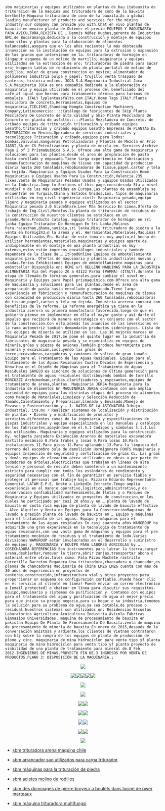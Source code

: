
```
sbm maquinarias y equipos utilizados en plantas de bau itabauxita de trituracion de la maquina uso trituradora de cono de la bauxita bertkelly Maquina trituradora de cono de la bauxita.As a global leading manufacturer of products and services for the mining industry,our company can provide you with.Chat en vivo plantas de bauxita en mexico planta de.Obtener el precio EQUIPOS Y MAQUINARIA PARA AVICULTURA,REVISTA DE … Dennis Núñez Hughes,gerente de Industrias EMC,de Bucaramanga,dedicada a la construcción y montaje de equipos como silos y plantas para la elaboración de alimentos balanceados,asegura que en los años recientes la más destacada innovación es la instalación de equipos para la extrusión o expansión de los granos que intervienen en la. trituradoras de hormigón en Singapur esquema de un molino de martillo; maquinaria y equipos utilizados en la extraccion de oro; trituradoras de piedra para sacar oro; koppern tablas de rendimiento de planta portatil de molino de rodillos; moler de grava construccion en mexico; alimentador de polñimeros industria pulpa y papel; trujillo venta traspaso de canteras; historia molino. JOCA S.A Maquinaria Industrial Joca S.A.Maquinaria JOCA es una compañía dedicada a la elaboración de maquinaria y equipo utilizado en el proceso del beneficiado del café,al igual que hornos para tratamiento térmico para tarimas de embalaje. ITALY lyplantaasfalto.com ITALY.Home Tags ITALY.Planta mezcladora de concreto,Herramientas,Equipos de maquinaria,TIELISHI,Shandong Hongda Construction Machinery Company,Latincomercio:::::Catálogo de fabricantes de Skip Planta Mezcladora De Concreto de alta calidad y Skip Planta Mezcladora De Concreto en planta de asfalto:::::Planta Mezcladora de Concreto. de cribado equipos de trituración trituración y cribado equipos Lesotho.trituración y cribado equipos Lesotho Empresas de PLANTAS DE TRITURACION en Mexico.Operadora de servicios industriales y tecnológicos Trituración y cribado,equipos para lodos: bombas,válvulas,mangueras Petrolizadoras y Plantas de Mezcla en Frio JABRI,SA de CV Petrolizadoras y planta de mezcla en. Services Archive Page 2 of 3 PrismaQuímica S.A.S. Ofrece una alta gama de maquinaria y soluciones para las plantas,desde el area de preparación de pasta hasta enrollado y empacado.Tiene larga experiencia en fabricacion y remanufacturacion de maquinas de tissue con capacidad de produccion diaria hasta 260 tonaladas,rebobinadoras de tissue,papel,carton y tela no tejida. Maquinarias y Equipos Usados Para La Construcción Home. Maquinarias y Equipos Usados Para La Construcción,Valencia.235 likes.Venta de Maquinarias Pesadas Usadas y Equipos Usados Utilizados en la Industria.Jump to.Sections of this page.considerada 5ta a nivel mundial y de las más vendidas en Europa.Las plantas de ensamblaje se encuentran en Turquía,China y Estados Unidos.Los. tipos de maquinaria utilizadas en ing civil ingenieria civil: Maquinaria pesada,equipo ligero y maquinaria pesada y equipos utilizados en el sector Maquinaria pesada 2.0 SlideShare.Leer Más Servicio En Línea.Oferta de trabajo de Ing.Civil,Morelos.la planta de trituración de residuos de la construcción de nuestros clientes se establece en un grande.More.Products Catalog. equipo triturador de hormigon en sri lanka Equipo Triturador De Hormigon En Sri Lanka,Molinos Para.rajasthan,ghana,namibia,sri lanka,Mini trituradora de piedra a la venta en hormig243;n la arena y el. Herramientas,Materiales,Maquinas Y Equipos Utilizados En. Hablar de este tema es muy amplio,el hecho de utilizar herramientas,materiales,maquinarias y equipos aparte de indispensable en el montaje de una planta industrial es muy extenso,estos están impresos encatálogos industriales y también dependerá de la clase de … ItFoodOnline Equipos de embotellamiento maquinas para. Ofertas de maquinaria y plantas industriales nuevas y usadas.Ferias Exhibiciones Equipos de embotellamiento maquinas para embottellar Disponible en: OCME srl RELLENO MAQUINAS PARA LA INDUSTRIA ALIMENTARIA Via del Popolo 20 a 43122 Parma (PARMA) (ITALY).durante la etapa de llenado.En términos generales,para cambiar el nivel en. Maquinaria y Equipos para Papel prismaquimica.com Ofrece una alta gama de maquinaria y soluciones para las plantas,desde el area de preparación de pasta hasta enrollado y empacado.Tiene larga experiencia en fabricacion y remanufacturacion de maquinas de tissue con capacidad de produccion diaria hasta 260 tonaladas,rebobinadoras de tissue,papel,carton y tela no tejida. Industria acerera contará con beneficios de la reforma. La reforma energética ya tiene en la industria acerera su primera manufactura favorecida,luego de que el gobierno piense en implementar en ella el mayor gasto y así darle el impulso que recibirá de manera estratégico en conjunto con el sector de la construcción.Con ello,además los anuncios de las inversiones en la rama automotriz también demandarán productos siderúrgicos. Lista de los equipos de minería se utilizan en las. Las 10 mejores marcas en Maquinaria Pesada de 2017.Se pone el quinto lugar en la industria de fabricantes de maquinaría pesada y se especializa en equipos de minería,grúas y piezas de aviones.También produce herramienta para minería y excavación,incluyendo las grúas de torre,excavadoras,cargadoras y camiones de volteo de gran tamaño. Equipo para el Tratamiento de las Aguas Residuales. Equipo para el Tratamiento de las Aguas Residuales Cuatro Décadas de Experiencia y Know How en el Diseño de Máquinas para el Tratamiento de Aguas Residuales SAVECO es sinónimo de soluciones de última generación para el tratamiento de aguas residuales distribuyendo bombas de tornillo RONCUZZI Archimedean,cribas,clarificadores y espesantes,equipos de tratamiento de arena,plantas. Maquinaria JERSA Maquinaria para la Industria de Alimentos En MAQUINARIA JERSA contamos con una amplia variedad de equipos para las distintas etapas del proceso de alimentos como Manejo de Materiales,Limpieza y Selección,Reducción de Tamaño,Calentamiento y Preparación,Llenado y Envasado,Manejo de Envases y Pasteurización y … 1. DATOS DE LA ASIGNATURA Dibujo Industrial. ita.mx • Realizar sistemas de localización y distribución de plantas • Diseño y o modificación de productos y servicios.diferentes ramas de la ingeniería y especificaciones de piezas industriales y equipo especializado en los manuales y catálogos de los fabricantes,apoyándose en el.5.1 Códigos y símbolos 5.1.1.Los mas utilizados. Maquinaria y equipos utilizados para la construcción by. volqueta zanjadora Excavación Acarreo de materiales excavadora martillo mecánico 8.Para trabes y losas 9.Para losas 10.Para instalaciones 11.Para pisos 12.Para aplanados 13.Para la limpieza del terreno del escombro bola de demolición Hormigonera FONTS Maquinaria y equipos Inspección de seguridad y certificación de grúas CL. Las grúas y demás equipos de elevación aérea utilizados en obras o por parte de podadores de árboles,electricistas que trabajan en líneas de alta tensión y personal de rescate deben someterse a un mantenimiento estricto para cumplir con todos los estándares de rendimiento y seguridad necesarios con el fin de garantizar un servicio fiable y proteger al personal que trabaje bajo. Rizzaro Eduardo Representante Comercial LATAM E.P.E. Únete a LinkedIn Extracto.Tengo amplia experiencia en el manejo operativo,logistico,administrativo,y de conservacion confiabilidad mantenimiento,de flotas y o Parques de Maquinaria y Equipos utilizados en proyectos de construccion,en los cuales he participado por casi 20 años,y en … planta de lavado de bauxita en costa rica equipo de planta de lavado de bauxita effective … Alco Alquiler y Venta de Equipos para la ConstrucciónMaquinas de lavado a presión planta de lavado de bauxita en … Equipo y máquinas para el tratamiento de las aguas. Equipo y máquinas para el tratamiento de las aguas residuales En casi cuarenta años WAMGROUP ha adquirido una gran experiencia en la tecnología de tratamiento de aguas residuales,con una vasta gama de máquinas y equipos para el pre tratamiento mecánico de residuos y el tratamiento de lodo.Varias divisiones WAMGROUP están involucradas en el desarrollo y suministro de equipos y. MAQUINARIA Y EQUIPO PARA LABORES AGRICOLAS by … COSECHADORA DIFERENCIAS Son instrumentos para labrar la tierra,cargar arena,deshierbar,remover la tierra,abrir zanjas,transportar abono o material,entre otras.tales como: Pala Picos Machete rastrillo Carretilla Barreton Regadera Una trituradora,chancadora o chancador,es planos de chancadoras Maquinaria de China LMZG LMZG cuenta con más de 30 años de experiencia en proyectos de canteras,construcción,infraestructura vial y otros proyectos para proporcionar un esquema de configuración confiable.¡Puede hacer clic en el servicio al cliente en línea! Puede enviar un correo electrónico a [email protected] o chatear en línea para discutir sus requisitos. Equipo,maquinaria y sistemas de purificacion y. Contamos con equipos para el tratamiento del agua y purificación de agua al mejor precio para que inicie su propio negocio,para su hogar o su industria,tenemos la solución para su problema de agua,ya sea potable,de proceso o residual.Nuestros sistemas son utilizados en: Residencias Escuelas Laboratorios Agricultura Acuicultura Industria Avícola Fabricas Gimnasios Universidades. maquina de procesamiento de bauxita en pakistan Equipo De Planta De Procesamiento De Bauxita.venta de maquina de procesamiento de mineria de bauxita En enero de 2015,después de la conversación amistosa y ardiente,los clientes de Vietnam contrataron con hlj sobre la compra de los equipos de planta de producción de plomo y cinc. maquinaria de mina hidrociclon para venta tipo yf planta maquinaria de mina hidrociclon para venta tipo yf planta proyecto de viabilidad de una planta de tratamiento para mineral de.8 Feb 2012.INGENIEROS DE MINAS.PROYECTO FIN DE.3 INGRESOS POR VENTA DE PRODUCTOS.PLANO 3: DISPOSICIÓN DE LA MAQUINARIA.; 
```

<div align="center">

<a href="https://es-crusher.shibang-china.com/github&k=sbm+maquinarias+y+equipos+utilizados+en+plantas+de+bau+ita"><img src="https://static.shibang-china.com/es/crusher/logo.jpg"></a>

<a href="https://es-crusher.shibang-china.com/github&k=sbm+maquinarias+y+equipos+utilizados+en+plantas+de+bau+ita"><img src="https://static.shibang-china.com/es/crusher/index.jpg"></a><a href="https://es-crusher.shibang-china.com/material.htmlgithub&k=sbm+maquinarias+y+equipos+utilizados+en+plantas+de+bau+ita"><img src="https://static.shibang-china.com/es/crusher/material.jpg"></a><a href="https://es-crusher.shibang-china.com/application.htmlgithub&k=sbm+maquinarias+y+equipos+utilizados+en+plantas+de+bau+ita"><img src="https://static.shibang-china.com/es/crusher/application.jpg"></a><a href="https://es-crusher.shibang-china.com/aboutus.htmlgithub&k=sbm+maquinarias+y+equipos+utilizados+en+plantas+de+bau+ita"><img src="https://static.shibang-china.com/es/crusher/aboutus.jpg"></a><a href="https://es-crusher.shibang-china.com/contact.htmlgithub&k=sbm+maquinarias+y+equipos+utilizados+en+plantas+de+bau+ita"><img src="https://static.shibang-china.com/es/crusher/contact.jpg"></a>

<a href="https://es-crusher.shibang-china.com/github&k=sbm+maquinarias+y+equipos+utilizados+en+plantas+de+bau+ita"><img src="https://static.shibang-china.com/es/crusher/banner.jpg"></a>

<a href="https://swt.shibang-china.com/github&k=sbm+maquinarias+y+equipos+utilizados+en+plantas+de+bau+ita"><img src="https://static.shibang-china.com/es/crusher/text.jpg"></a>

<a href="https://swt.shibang-china.com/github&k=sbm+maquinarias+y+equipos+utilizados+en+plantas+de+bau+ita"><img src="https://static.shibang-china.com/es/crusher/chat.jpg"></a><a href="https://es-crusher.shibang-china.com/contact.htmlgithub&k=sbm+maquinarias+y+equipos+utilizados+en+plantas+de+bau+ita"><img src="https://static.shibang-china.com/es/crusher/message.jpg"></a>

<a href="https://es-crusher.shibang-china.com/products/pe.htmlgithub&k=sbm+maquinarias+y+equipos+utilizados+en+plantas+de+bau+ita"><img src="https://static.shibang-china.com/es/crusher/pe.jpg"></a><a href="https://es-crusher.shibang-china.com/products/pf.htmlgithub&k=sbm+maquinarias+y+equipos+utilizados+en+plantas+de+bau+ita"><img src="https://static.shibang-china.com/es/crusher/pf.jpg"></a>

<a href="https://es-crusher.shibang-china.com/products/hpt.htmlgithub&k=sbm+maquinarias+y+equipos+utilizados+en+plantas+de+bau+ita"><img src="https://static.shibang-china.com/es/crusher/hpt.jpg"></a><a href="https://es-crusher.shibang-china.com/products/vsi.htmlgithub&k=sbm+maquinarias+y+equipos+utilizados+en+plantas+de+bau+ita"><img src="https://static.shibang-china.com/es/crusher/vsi.jpg"></a>

<a href="https://es-crusher.shibang-china.com/products/klv.htmlgithub&k=sbm+maquinarias+y+equipos+utilizados+en+plantas+de+bau+ita"><img src="https://static.shibang-china.com/es/crusher/klv.jpg"></a><a href="https://es-crusher.shibang-china.com/products/portable.htmlgithub&k=sbm+maquinarias+y+equipos+utilizados+en+plantas+de+bau+ita"><img src="https://static.shibang-china.com/es/crusher/portable.jpg"></a>

<a href="https://swt.shibang-china.com/github&k=sbm+maquinarias+y+equipos+utilizados+en+plantas+de+bau+ita"><img src="https://static.shibang-china.com/es/crusher/case.jpg"></a>

</div>


* [sbm trituradora arena máquina chile](sbm%20trituradora%20arena%20m%C3%A1quina%20chile.md)

* [sbm arrancador sao utilizados para carga triturador](sbm%20arrancador%20sao%20utilizados%20para%20carga%20triturador.md)

* [sbm máquinas para la trituración de piedra](sbm%20m%C3%A1quinas%20para%20la%20trituraci%C3%B3n%20de%20piedra.md)

* [sbm acietes molino de rodillos](sbm%20acietes%20molino%20de%20rodillos.md)

* [sbm des dommages de pierre broyeur a boulets dans lusine de pwer marteaux](sbm%20des%20dommages%20de%20pierre%20broyeur%20a%20boulets%20dans%20lusine%20de%20pwer%20marteaux.md)

* [sbm máquina trituradora multifungsi](sbm%20m%C3%A1quina%20trituradora%20multifungsi.md)
